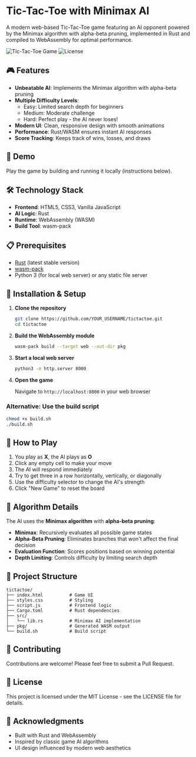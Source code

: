 # Tic-Tac-Toe with Minimax AI

A modern web-based Tic-Tac-Toe game featuring an AI opponent powered by the Minimax algorithm with alpha-beta pruning, implemented in Rust and compiled to WebAssembly for optimal performance.

![Tic-Tac-Toe Game](https://img.shields.io/badge/Built%20with-Rust%20%2B%20WASM-orange)
![License](https://img.shields.io/badge/license-MIT-blue)

## 🎮 Features

- **Unbeatable AI**: Implements the Minimax algorithm with alpha-beta pruning
- **Multiple Difficulty Levels**:
  - Easy: Limited search depth for beginners
  - Medium: Moderate challenge
  - Hard: Perfect play - the AI never loses!
- **Modern UI**: Clean, responsive design with smooth animations
- **Performance**: Rust/WASM ensures instant AI responses
- **Score Tracking**: Keeps track of wins, losses, and draws

## 🚀 Demo

Play the game by building and running it locally (instructions below).

## 🛠️ Technology Stack

- **Frontend**: HTML5, CSS3, Vanilla JavaScript
- **AI Logic**: Rust
- **Runtime**: WebAssembly (WASM)
- **Build Tool**: wasm-pack

## 📋 Prerequisites

- [Rust](https://www.rust-lang.org/tools/install) (latest stable version)
- [wasm-pack](https://rustwasm.github.io/wasm-pack/installer/)
- Python 3 (for local web server) or any static file server

## 🔧 Installation & Setup

1. **Clone the repository**
   ```bash
   git clone https://github.com/YOUR_USERNAME/tictactoe.git
   cd tictactoe
   ```

2. **Build the WebAssembly module**
   ```bash
   wasm-pack build --target web --out-dir pkg
   ```

3. **Start a local web server**
   ```bash
   python3 -m http.server 8000
   ```

4. **Open the game**
   
   Navigate to `http://localhost:8000` in your web browser

### Alternative: Use the build script

```bash
chmod +x build.sh
./build.sh
```

## 🎯 How to Play

1. You play as **X**, the AI plays as **O**
2. Click any empty cell to make your move
3. The AI will respond immediately
4. Try to get three in a row horizontally, vertically, or diagonally
5. Use the difficulty selector to change the AI's strength
6. Click "New Game" to reset the board

## 🧠 Algorithm Details

The AI uses the **Minimax algorithm** with **alpha-beta pruning**:

- **Minimax**: Recursively evaluates all possible game states
- **Alpha-Beta Pruning**: Eliminates branches that won't affect the final decision
- **Evaluation Function**: Scores positions based on winning potential
- **Depth Limiting**: Controls difficulty by limiting search depth

## 📁 Project Structure

```
tictactoe/
├── index.html          # Game UI
├── styles.css          # Styling
├── script.js           # Frontend logic
├── Cargo.toml          # Rust dependencies
├── src/
│   └── lib.rs          # Minimax AI implementation
├── pkg/                # Generated WASM output
└── build.sh            # Build script
```

## 🤝 Contributing

Contributions are welcome! Please feel free to submit a Pull Request.

## 📄 License

This project is licensed under the MIT License - see the LICENSE file for details.

## 🙏 Acknowledgments

- Built with Rust and WebAssembly
- Inspired by classic game AI algorithms
- UI design influenced by modern web aesthetics 